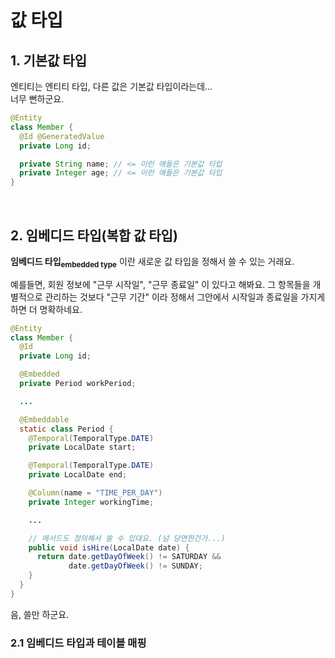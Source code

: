 # 값 타입

## 1. 기본값 타입

엔티티는 엔티티 타입, 다른 값은 기본값 타입이라는데...  
너무 뻔하군요.

```java
@Entity
class Member {
  @Id @GeneratedValue
  private Long id;

  private String name; // <= 이런 애들은 기본값 타입
  private Integer age; // <= 이런 애들은 기본값 타입
}
```

<br>

## 2. 임베디드 타입(복합 값 타입)

**임베디드 타입<sub>embedded type</sub>** 이란 새로운 값 타입을 정해서 쓸 수 있는 거래요.

예를들면, 회원 정보에 "근무 시작일", "근무 종료일" 이 있다고 해봐요. 그 항목들을 개별적으로 관리하는 것보다 "근무 기간" 이라 정해서 그안에서 시작일과 종료일을 가지게 하면 더 명확하네요.

```java
@Entity
class Member {
  @Id
  private Long id;

  @Embedded
  private Period workPeriod;

  ...

  @Embeddable
  static class Period {
    @Temporal(TemporalType.DATE)
    private LocalDate start;

    @Temporal(TemporalType.DATE)
    private LocalDate end;

    @Column(name = "TIME_PER_DAY")
    private Integer workingTime;

    ...

    // 메서드도 정의해서 쓸 수 있대요. (넘 당연한건가...)
    public void isHire(LocalDate date) {
      return date.getDayOfWeek() != SATURDAY &&
             date.getDayOfWeek() != SUNDAY;
    }
  }
}
```

음, 쓸만 하군요.

### 2.1 임베디드 타입과 테이블 매핑
